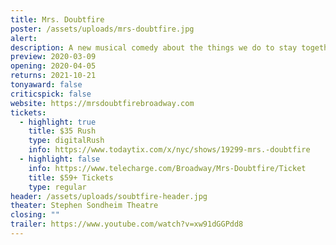 ```yaml
---
title: Mrs. Doubtfire
poster: /assets/uploads/mrs-doubtfire.jpg
alert: 
description: A new musical comedy about the things we do to stay together.
preview: 2020-03-09
opening: 2020-04-05
returns: 2021-10-21
tonyaward: false
criticspick: false
website: https://mrsdoubtfirebroadway.com
tickets:
  - highlight: true
    title: $35 Rush
    type: digitalRush
    info: https://www.todaytix.com/x/nyc/shows/19299-mrs.-doubtfire
  - highlight: false
    info: https://www.telecharge.com/Broadway/Mrs-Doubtfire/Ticket
    title: $59+ Tickets
    type: regular
header: /assets/uploads/soubtfire-header.jpg
theater: Stephen Sondheim Theatre
closing: ""
trailer: https://www.youtube.com/watch?v=xw91dGGPdd8
---
```

